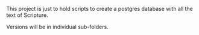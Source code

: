 This project is just to hold scripts to create a postgres database with all the text of Scripture.

Versions will be in individual sub-folders.
